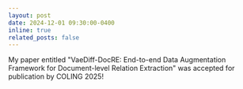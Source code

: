 ```yaml
---
layout: post
date: 2024-12-01 09:30:00-0400
inline: true
related_posts: false
---
```


My paper entitled "VaeDiff-DocRE: End-to-end Data Augmentation Framework for Document-level Relation Extraction" was accepted for publication by COLING 2025!
